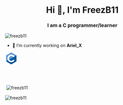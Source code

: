 <h1 align="center">Hi 👋, I'm FreezB11</h1>
<h3 align="center">I am a C programmer/learner</h3>

<p align="left"> <img src="https://komarev.com/ghpvc/?username=freezb11&label=Profile%20views&color=0e75b6&style=flat" alt="freezb11" /> </p>

<!-- <p align="left"> <a href="https://github.com/ryo-ma/github-profile-trophy"><img src="https://github-profile-trophy.vercel.app/?username=freezb11" alt="freezb11" /></a> </p> -->

- 🔭 I’m currently working on **Ariel_X**


<p align="left">
</p>

<!-- <h3 align="left">Languages and Tools:</h3>  -->
<p align="left"> <a href="https://www.cprogramming.com/" target="_blank" rel="noreferrer"> <img src="https://raw.githubusercontent.com/devicons/devicon/master/icons/c/c-original.svg" alt="c" width="40" height="40"/> </a> </p> 
<br>
<!-- <p><img align="left" src="https://github-readme-stats.vercel.app/api/top-langs?username=freezb11&show_icons=true&locale=en&layout=compact" alt="freezb11" /></p> -->
<br>
<p>&nbsp;<img align="center" src="https://github-readme-stats.vercel.app/api?username=freezb11&show_icons=true&locale=en" alt="freezb11" /></p>

<p><img align="center" src="https://github-readme-streak-stats.herokuapp.com/?user=freezb11&" alt="freezb11" /></p>
